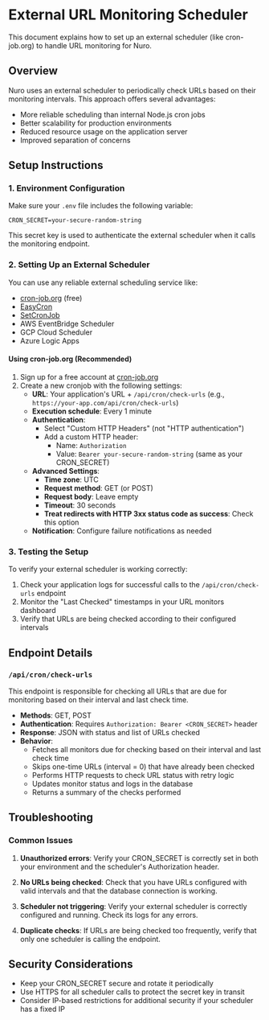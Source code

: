 # External URL Monitoring Scheduler

This document explains how to set up an external scheduler (like cron-job.org) to handle URL monitoring for Nuro.

## Overview

Nuro uses an external scheduler to periodically check URLs based on their monitoring intervals. This approach offers several advantages:
- More reliable scheduling than internal Node.js cron jobs
- Better scalability for production environments
- Reduced resource usage on the application server
- Improved separation of concerns

## Setup Instructions

### 1. Environment Configuration

Make sure your `.env` file includes the following variable:

```
CRON_SECRET=your-secure-random-string
```

This secret key is used to authenticate the external scheduler when it calls the monitoring endpoint.

### 2. Setting Up an External Scheduler

You can use any reliable external scheduling service like:
- [cron-job.org](https://cron-job.org/) (free)
- [EasyCron](https://www.easycron.com/)
- [SetCronJob](https://www.setcronjob.com/)
- AWS EventBridge Scheduler
- GCP Cloud Scheduler
- Azure Logic Apps

#### Using cron-job.org (Recommended)

1. Sign up for a free account at [cron-job.org](https://cron-job.org/)
2. Create a new cronjob with the following settings:
   - **URL**: Your application's URL + `/api/cron/check-urls` (e.g., `https://your-app.com/api/cron/check-urls`)
   - **Execution schedule**: Every 1 minute
   - **Authentication**:
     - Select "Custom HTTP Headers" (not "HTTP authentication")
     - Add a custom HTTP header:
       - Name: `Authorization`
       - Value: `Bearer your-secure-random-string` (same as your CRON_SECRET)
   - **Advanced Settings**:
     - **Time zone**: UTC
     - **Request method**: GET (or POST)
     - **Request body**: Leave empty
     - **Timeout**: 30 seconds
     - **Treat redirects with HTTP 3xx status code as success**: Check this option
   - **Notification**: Configure failure notifications as needed

### 3. Testing the Setup

To verify your external scheduler is working correctly:

1. Check your application logs for successful calls to the `/api/cron/check-urls` endpoint
2. Monitor the "Last Checked" timestamps in your URL monitors dashboard
3. Verify that URLs are being checked according to their configured intervals

## Endpoint Details

### `/api/cron/check-urls`

This endpoint is responsible for checking all URLs that are due for monitoring based on their interval and last check time.

- **Methods**: GET, POST
- **Authentication**: Requires `Authorization: Bearer <CRON_SECRET>` header
- **Response**: JSON with status and list of URLs checked
- **Behavior**:
  - Fetches all monitors due for checking based on their interval and last check time
  - Skips one-time URLs (interval = 0) that have already been checked
  - Performs HTTP requests to check URL status with retry logic
  - Updates monitor status and logs in the database
  - Returns a summary of the checks performed

## Troubleshooting

### Common Issues

1. **Unauthorized errors**: Verify your CRON_SECRET is correctly set in both your environment and the scheduler's Authorization header.

2. **No URLs being checked**: Check that you have URLs configured with valid intervals and that the database connection is working.

3. **Scheduler not triggering**: Verify your external scheduler is correctly configured and running. Check its logs for any errors.

4. **Duplicate checks**: If URLs are being checked too frequently, verify that only one scheduler is calling the endpoint.

## Security Considerations

- Keep your CRON_SECRET secure and rotate it periodically
- Use HTTPS for all scheduler calls to protect the secret key in transit
- Consider IP-based restrictions for additional security if your scheduler has a fixed IP
